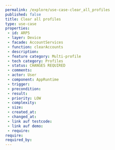 ```yaml
---
permalink: /explore/use-case-clear_all_profiles
published: false
title: Clear all profiles
type: use-case
properties:
 - id: ARP5
 - layer: Device
 - facade: AccountServices
 - function: clearAccounts
 - description: 
 - feature category: Multi-profile
 - tech category: Profiles
 - status: CHANGES REQUIRED
 - comments: 
 - actor: User
 - component: AppRuntime
 - trigger: 
 - precondition: 
 - result: 
 - priority: LOW
 - complexity: 
 - size: 
 - created_at: 
 - changed_at: 
 - link auf testcode: 
 - link auf demo: 
 - require: 
require:
required_by:
---
```

